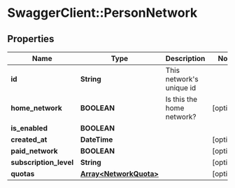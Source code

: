 # SwaggerClient::PersonNetwork

## Properties
Name | Type | Description | Notes
------------ | ------------- | ------------- | -------------
**id** | **String** | This network&#39;s unique id | 
**home_network** | **BOOLEAN** | Is this the home network? | [optional] 
**is_enabled** | **BOOLEAN** |  | 
**created_at** | **DateTime** |  | [optional] 
**paid_network** | **BOOLEAN** |  | [optional] 
**subscription_level** | **String** |  | [optional] 
**quotas** | [**Array&lt;NetworkQuota&gt;**](NetworkQuota.md) |  | [optional] 


